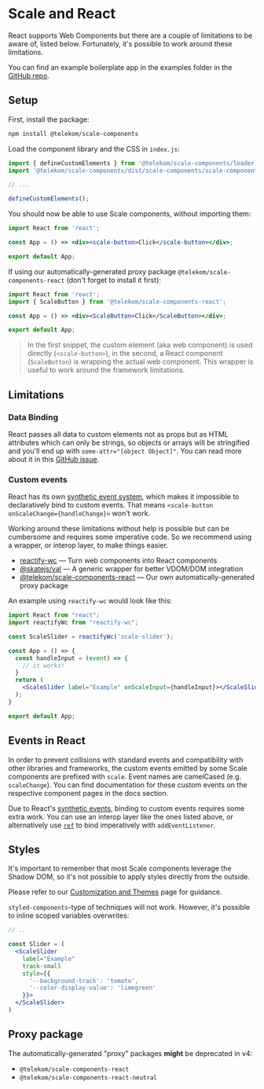 # Scale and React

React supports Web Components but there are a couple of limitations to be aware of, listed below. Fortunately, it's possible to work around these limitations.

You can find an example boilerplate app in the examples folder in the [GitHub repo](https://github.com/telekom/scale/tree/main/examples).

## Setup

First, install the package:

```bash
npm install @telekom/scale-components
```

Load the component library and the CSS in `index.js`:

```js
import { defineCustomElements } from '@telekom/scale-components/loader';
import '@telekom/scale-components/dist/scale-components/scale-components.css';

// ...

defineCustomElements();
```

You should now be able to use Scale components, without importing them:

```jsx
import React from 'react';

const App = () => <div><scale-button>Click</scale-button></div>;

export default App;
```

If using our automatically-generated proxy package `@telekom/scale-components-react` (don't forget to install it first):

```jsx
import React from 'react';
import { ScaleButton } from '@telekom/scale-components-react';

const App = () => <div><ScaleButton>Click</ScaleButton></div>;

export default App;
```

> In the first snippet, the custom element (aka web component) is used directly (`<scale-button>`), in the second, a React component (`ScaleButton`) is wrapping the actual web component. This wrapper is useful to work around the framework limitations.

## Limitations

### Data Binding

React passes all data to custom elements not as props but as HTML attributes which can only be strings, so objects or arrays will be stringified and you'll end up with `some-attr="[object Object]"`. You can read more about it in this [GitHub issue](https://github.com/facebook/react/issues/11347).

### Custom events

React has its own [synthetic event system](https://reactjs.org/docs/handling-events.html), which makes it impossible to declaratively bind to custom events. That means `<scale-button onScaleChange={handleChange}>` won't work.

Working around these limitations without help is possible but can be cumbersome and requires some imperative code. So we recommend using a wrapper, or interop layer, to make things easier.

- [reactify-wc](https://github.com/BBKolton/reactify-wc) — Turn web components into React components
- [@skatejs/val](https://github.com/skatejs/val) — A generic wrapper for better VDOM/DOM integration 
- [@telekom/scale-components-react](https://www.npmjs.com/package/@telekom/scale-components-react) — Our own automatically-generated proxy package

An example using `reactify-wc` would look like this:

```jsx
import React from "react";
import reactifyWc from "reactify-wc";

const ScaleSlider = reactifyWc('scale-slider');

const App = () => {
  const handleInput = (event) => {
    // it works!
  }
  return (
    <ScaleSlider label="Example" onScaleInput={handleInput}></ScaleSlider>
  );
}

export default App;
```

## Events in React

In order to prevent collisions with standard events and compatibility with other libraries and frameworks, the custom events emitted by some Scale components are prefixed with `scale`. Event names are camelCased (e.g. `scaleChange`). You can find documentation for these custom events on the respective component pages in the docs section.

Due to React's [synthetic events](https://reactjs.org/docs/handling-events.html), binding to custom events requires some extra work. You can use an interop layer like the ones listed above, or alternatively use [`ref`](https://reactjs.org/docs/refs-and-the-dom.html) to bind imperatively with `addEventListener`.

## Styles

It's important to remember that most Scale components leverage the Shadow DOM, so it's not possible to apply styles directly from the outside.

Please refer to our [Customization and Themes](./?path=/docs/scale-for-developers-customization-and-themes--page) page for guidance.
 
`styled-components`-type of techniques will not work. However, it's possible to inline scoped variables overwrites:

```jsx
// ..

const Slider = (
  <ScaleSlider
    label="Example"
    track-small
    style={{
      '--background-track': 'tomato',
      '--color-display-value': 'limegreen'
    }}>
  </ScaleSlider>
)
```

## Proxy package

The automatically-generated "proxy" packages **might** be deprecated in v4:

- `@telekom/scale-components-react`
- `@telekom/scale-components-react-neutral`